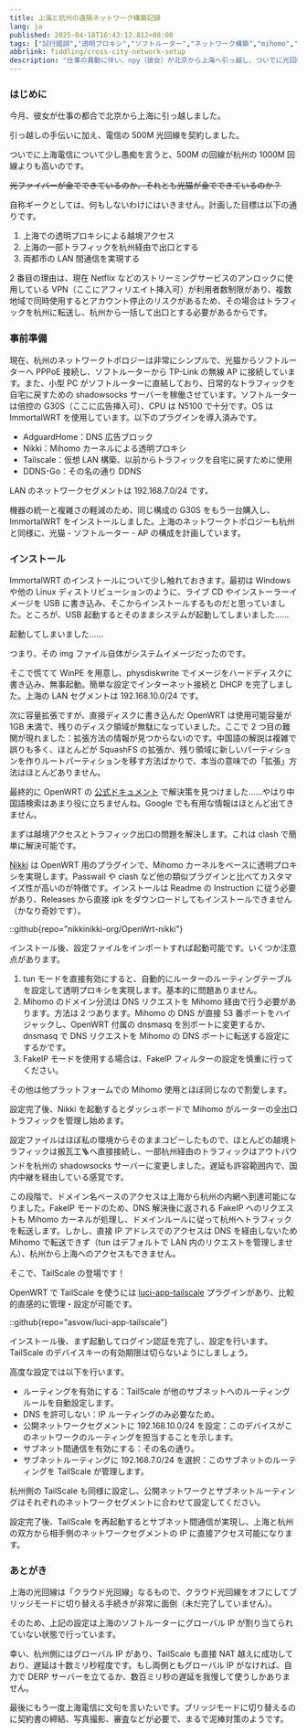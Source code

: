 ```yaml
---
title: 上海と杭州の遠隔ネットワーク構築記録
lang: ja
published: 2025-04-18T16:43:12.812+08:00
tags: ["試行錯誤","透明プロキシ","ソフトルーター","ネットワーク構築","mihomo","tailscale"]
abbrlink: fiddling/cross-city-network-setup
description: "仕事の異動に伴い、npy（彼女）が北京から上海へ引っ越し、ついでに光回線の設置も行いました。電信の500M回線を選んだものの、杭州の1000M回線よりも料金が高く、少々困惑しました。そんな状況の中、上海での透明プロキシ設定、一部トラフィックを杭州経由で出口とし、両都市のLAN間通信を実現するための跨都市ネットワーク環境を構築することにしました。杭州のネットワーク構成は比較的シンプルで、ソフトルーターと無線APの組み合わせにより、日常的なトラフィックを自宅に戻すシステムを構築し、今後のネットワーク課題に備えています。"
---
```

### はじめに

今月、彼女が仕事の都合で北京から上海に引っ越しました。

引っ越しの手伝いに加え、電信の 500M 光回線を契約しました。

ついでに上海電信について少し愚痴を言うと、500M の回線が杭州の 1000M 回線よりも高いのです。

~~光ファイバーが金でできているのか、それとも光猫が金でできているのか？~~

自称ギークとしては、何もしないわけにはいきません。計画した目標は以下の通りです。

1. 上海での透明プロキシによる越境アクセス
2. 上海の一部トラフィックを杭州経由で出口とする
3. 両都市の LAN 間通信を実現する

2 番目の理由は、現在 Netflix などのストリーミングサービスのアンロックに使用している VPN（ここにアフィリエイト挿入可）が利用者数制限があり、複数地域で同時使用するとアカウント停止のリスクがあるため、その場合はトラフィックを杭州に転送し、杭州から一括して出口とする必要があるからです。

### 事前準備

現在、杭州のネットワークトポロジーは非常にシンプルで、光猫からソフトルーターへ PPPoE 接続し、ソフトルーターから TP-Link の無線 AP に接続しています。また、小型 PC がソフトルーターに直結しており、日常的なトラフィックを自宅に戻すための shadowsocks サーバーを稼働させています。ソフトルーターは倍控の G30S（ここに広告挿入可）、CPU は N5100 で十分です。OS は ImmortalWRT を使用しています。以下のプラグインを導入済みです。

* AdguardHome：DNS 広告ブロック
* Nikki：Mihomo カーネルによる透明プロキシ
* Tailscale：仮想 LAN 構築、以前からトラフィックを自宅に戻すために使用
* DDNS-Go：その名の通り DDNS

LAN のネットワークセグメントは 192.168.7.0/24 です。

機器の統一と複雑さの軽減のため、同じ構成の G30S をもう一台購入し、ImmortalWRT をインストールしました。上海のネットワークトポロジーも杭州と同様に、光猫 - ソフトルーター - AP の構成を計画しています。

### インストール

ImmortalWRT のインストールについて少し触れておきます。最初は Windows や他の Linux ディストリビューションのように、ライブ CD やインストーラーイメージを USB に書き込み、そこからインストールするものだと思っていました。ところが、USB 起動するとそのままシステムが起動してしまいました……

起動してしまいました……

つまり、その img ファイル自体がシステムイメージだったのです。

そこで慌てて WinPE を用意し、physdiskwrite でイメージをハードディスクに書き込み、無事起動。簡単な設定でインターネット接続と DHCP を完了しました。上海の LAN セグメントは 192.168.10.0/24 です。

次に容量拡張ですが、直接ディスクに書き込んだ OpenWRT は使用可能容量が 1GB 未満で、残りのディスク領域が無駄になっていました。ここで 2 つ目の難関が現れました：拡張方法の情報が見つからないのです。中国語の解説は複雑で誤りも多く、ほとんどが SquashFS の拡張か、残り領域に新しいパーティションを作りルートパーティションを移す方法ばかりで、本当の意味での「拡張」方法はほとんどありません。

最終的に OpenWRT の [公式ドキュメント](https://openwrt.org/docs/guide-user/advanced/expand_root) で解決策を見つけました……やはり中国語検索はあまり役に立ちませんね。Google でも有用な情報はほとんど出てきません。

まずは越境アクセスとトラフィック出口の問題を解決します。これは clash で簡単に解決可能です。

[Nikki](https://github.com/nikkinikki-org/OpenWrt-nikki) は OpenWRT 用のプラグインで、Mihomo カーネルをベースに透明プロキシを実現します。Passwall や clash など他の類似プラグインと比べてカスタマイズ性が高いのが特徴です。インストールは Readme の Instruction に従う必要があり、Releases から直接 ipk をダウンロードしてもインストールできません（かなり奇妙です）。

::github{repo="nikkinikki-org/OpenWrt-nikki"}

インストール後、設定ファイルをインポートすれば起動可能です。いくつか注意点があります。

1. tun モードを直接有効にすると、自動的にルーターのルーティングテーブルを設定して透明プロキシを実現します。基本的に問題ありません。
2. Mihomo のドメイン分流は DNS リクエストを Mihomo 経由で行う必要があります。方法は 2 つあります。Mihomo の DNS が直接 53 番ポートをハイジャックし、OpenWRT 付属の dnsmasq を別ポートに変更するか、dnsmasq で DNS リクエストを Mihomo の DNS ポートに転送する設定にするかです。
3. FakeIP モードを使用する場合は、FakeIP フィルターの設定を慎重に行ってください。

その他は他プラットフォームでの Mihomo 使用とほぼ同じなので割愛します。

設定完了後、Nikki を起動するとダッシュボードで Mihomo がルーターの全出口トラフィックを管理し始めます。

設定ファイルはほぼ私の環境からそのままコピーしたもので、ほとんどの越境トラフィックは搬瓦工🪜へ直接接続し、一部杭州経由のトラフィックはアウトバウンドを杭州の shadowsocks サーバーに変更しました。遅延も許容範囲内で、国内中継を経由している感覚です。

この段階で、ドメイン名ベースのアクセスは上海から杭州の内網へ到達可能になりました。FakeIP モードのため、DNS 解決後に返される FakeIP へのリクエストも Mihomo カーネルが処理し、ドメインルールに従って杭州へトラフィックを転送します。しかし、直接 IP アドレスでのアクセスは DNS を経由しないため Mihomo で転送できず（tun はデフォルトで LAN 内のリクエストを管理しません）、杭州から上海へのアクセスもできません。

そこで、TailScale の登場です！

OpenWRT で TailScale を使うには [luci-app-tailscale](https://github.com/asvow/luci-app-tailscale) プラグインがあり、比較的直感的に管理・設定が可能です。

::github{repo="asvow/luci-app-tailscale"}

インストール後、まず起動してログイン認証を完了し、設定を行います。TailScale のデバイスキーの有効期限は切らないようにしましょう。

高度な設定では以下を行います。

* ルーティングを有効にする：TailScale が他のサブネットへのルーティングルールを自動設定します。
* DNS を許可しない：IP ルーティングのみ必要なため。
* 公開ネットワークセグメントに 192.168.10.0/24 を設定：このデバイスがこのネットワークのルーティングを担当することを示します。
* サブネット間通信を有効にする：その名の通り。
* サブネットルーティングに 192.168.7.0/24 を選択：このサブネットのルーティングを TailScale が管理します。

杭州側の TailScale も同様に設定し、公開ネットワークとサブネットルーティングはそれぞれのネットワークセグメントに合わせて設定してください。

設定完了後、TailScale を再起動するとサブネット間通信が実現し、上海と杭州の双方から相手側のネットワークセグメントの IP に直接アクセス可能になります。

### あとがき

上海の光回線は「クラウド光回線」なるもので、クラウド光回線をオフにしてブリッジモードに切り替える手続きが非常に面倒（未だ完了していません）。

そのため、上記の設定は上海のソフトルーターにグローバル IP が割り当てられていない状態で行っています。

幸い、杭州側にはグローバル IP があり、TailScale も直接 NAT 越えに成功しており、遅延は十数ミリ秒程度です。もし両側ともグローバル IP がなければ、自力で DERP サーバーを立てるか、数百ミリ秒の遅延を我慢して使うしかありません。

最後にもう一度上海電信に文句を言いたいです。ブリッジモードに切り替えるのに契約書の締結、写真撮影、審査などが必要で、まるで泥棒対策のようです。